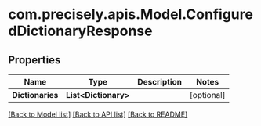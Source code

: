# com.precisely.apis.Model.ConfiguredDictionaryResponse
## Properties

Name | Type | Description | Notes
------------ | ------------- | ------------- | -------------
**Dictionaries** | **List&lt;Dictionary&gt;** |  | [optional] 

[[Back to Model list]](../README.md#documentation-for-models) [[Back to API list]](../README.md#documentation-for-api-endpoints) [[Back to README]](../README.md)

